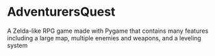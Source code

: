 # AdventurersQuest

A Zelda-like RPG game made with Pygame that contains many features including a large map, multiple enemies and weapons, and a leveling system
